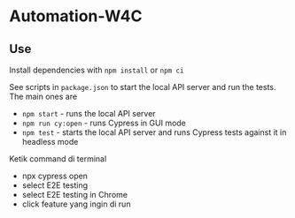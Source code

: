 # Automation-W4C

## Use

Install dependencies with `npm install` or `npm ci`

See scripts in `package.json` to start the local API server and run the tests. The main ones are

- `npm start` - runs the local API server
- `npm run cy:open` - runs Cypress in GUI mode
- `npm test` - starts the local API server and runs Cypress tests against it in headless mode

Ketik command di terminal
- npx cypress open
- select E2E testing
- select E2E testing in Chrome
- click feature yang ingin di run
